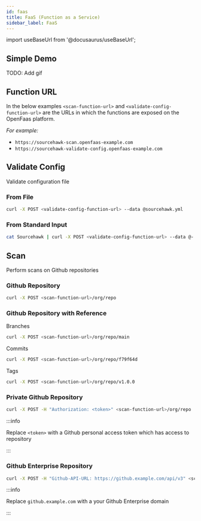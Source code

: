 ```yaml
---
id: faas
title: FaaS (Function as a Service)
sidebar_label: FaaS
---
```


import useBaseUrl from '@docusaurus/useBaseUrl';

## Simple Demo

TODO: Add gif

## Function URL
In the below examples `<scan-function-url>` and `<validate-config-function-url>` are the URLs in which the functions are exposed 
on the OpenFaas platform.  

*For example:*
- `https://sourcehawk-scan.openfaas-example.com`
- `https://sourcehawk-validate-config.openfaas-example.com`


## Validate Config
Validate configuration file

### From File

```sh
curl -X POST <validate-config-function-url> --data @sourcehawk.yml
```

### From Standard Input

```sh
cat Sourcehawk | curl -X POST <validate-config-function-url> --data @-
```

## Scan
Perform scans on Github repositories

### Github Repository

```sh
curl -X POST <scan-function-url>/org/repo
```

### Github Repository with Reference

Branches

```sh
curl -X POST <scan-function-url>/org/repo/main
```

Commits

```sh
curl -X POST <scan-function-url>/org/repo/f79f64d
```

Tags

```sh
curl -X POST <scan-function-url>/org/repo/v1.0.0
```

### Private Github Repository

```sh
curl -X POST -H "Authorization: <token>" <scan-function-url>/org/repo
```

:::info

Replace `<token>` with a Github personal access token which has access to repository

:::

### Github Enterprise Repository

```sh
curl -X POST -H "Github-API-URL: https://github.example.com/api/v3" <scan-function-url>/org/repo
```

:::info

Replace `github.example.com` with a your Github Enterprise domain

:::